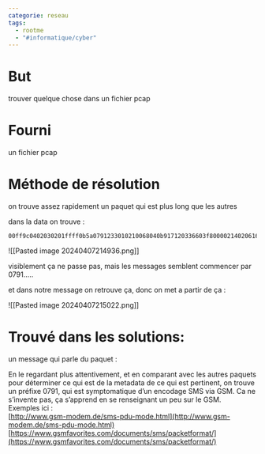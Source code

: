 ```yaml
---
categorie: reseau
tags:
  - rootme
  - "#informatique/cyber"
---
```

# But

trouver quelque chose dans un fichier pcap

# Fourni

un fichier pcap

# Méthode de résolution

on trouve assez rapidement un paquet qui est plus long que les autres

dans la data on trouve : 

```
00ff9c0402030201ffff0b5a0791233010210068040b917120336603f800002140206165028047c7f79b0c52bfc52c101d5d0699d9e133283d0785e764f87b6da7956bb7f82d2c8b
```

![[Pasted image 20240407214936.png]]


visiblement ça ne passe pas, mais les messages semblent commencer par 0791.....

et dans notre message on retrouve ça, donc on met a partir de ça :

![[Pasted image 20240407215022.png]]


# Trouvé dans les solutions: 
un message qui parle du paquet :

En le regardant plus attentivement, et en comparant avec les autres paquets pour déterminer ce qui est de la metadata de ce qui est pertinent, on trouve un préfixe 0791, qui est symptomatique d’un encodage SMS via GSM. Ca ne s’invente pas, ça s’apprend en se renseignant un peu sur le GSM.  
Exemples ici :  
[http://www.gsm-modem.de/sms-pdu-mode.html](http://www.gsm-modem.de/sms-pdu-mode.html)  
[https://www.gsmfavorites.com/documents/sms/packetformat/](https://www.gsmfavorites.com/documents/sms/packetformat/)
